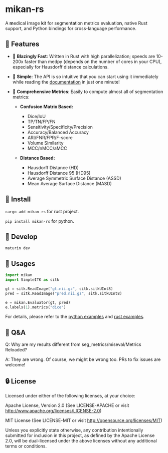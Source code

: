 # mikan-rs

A **m**edical **i**mage **k**it for segment**a**tion metrics evaluatio**n**, native Rust support, and Python bindings for cross-language performance.

## 🎨 Features

- 🚀 **Blazingly Fast**: Written in Rust with high parallelization; speeds are 10-200x faster than medpy (depends on the number of cores in your CPU), especially for Hausdorff distance calculations.

- 🎯 **Simple**: The API is so intuitive that you can start using it immediately while reading the [documentation](examples/tutorial.ipynb) in just one minute!

- 🧮 **Comprehensive Metrics**: Easily to compute almost all of segmentation metrics:

  - **Confusion Matrix Based:**

    - Dice/IoU
    - TP/TN/FP/FN
    - Sensitivity/Specificity/Precision
    - Accuracy/Balanced Accuracy
    - ARI/FNR/FPR/F-score
    - Volume Similarity
    - MCC/nMCC/aMCC

  - **Distance Based:**
    - Hausdorff Distance (HD)
    - Hausdorff Distance 95 (HD95)
    - Average Symmetric Surface Distance (ASSD)
    - Mean Average Surface Distance (MASD)

## 🔨 Install

`cargo add mikan-rs` for rust project.

`pip install mikan-rs` for python.

## 🥒 Develop

`maturin dev`

## 📘 Usages

```python
import mikan
import SimpleITK as sitk

gt = sitk.ReadImage("gt.nii.gz", sitk.sitkUInt8)
pred = sitk.ReadImage("pred.nii.gz", sitk.sitkUInt8)

e = mikan.Evaluator(gt, pred)
e.labels(1).metrics("dice")
```

For details, please refer to the [python examples](examples/tutorial.ipynb) and [rust examples](examples/tutorial.rs).

## 🍚 Q&A

Q: Why are my results different from seg_metrics/miseval/Metrics Reloaded?

A: They are wrong. Of course, we might be wrong too. PRs to fix issues are welcome!

## 🔒 License

Licensed under either of the following licenses, at your choice:

Apache License, Version 2.0
(See LICENSE-APACHE or visit http://www.apache.org/licenses/LICENSE-2.0)

MIT License
(See LICENSE-MIT or visit http://opensource.org/licenses/MIT)

Unless you explicitly state otherwise, any contribution intentionally submitted for inclusion in this project, as defined by the Apache License 2.0, will be dual-licensed under the above licenses without any additional terms or conditions.
